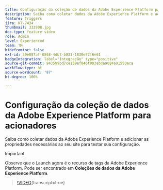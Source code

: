 ```yaml
---
title: Configuração da coleção de dados da Adobe Experience Platform para acionadores
description: Saiba como coletar dados da Adobe Experience Platform e adicionar as propriedades necessárias ao seu site para testar sua configuração.
feature: Triggers
jira: KT-7434
thumbnail: 332908.jpg
doc-type: feature video
role: Admin
level: Experienced
team: TM
hidefromtoc: false
exl-id: 39e087af-0868-4db7-b031-1830e72f6e61
badgeIntegration: label="Integração" type="positive"
source-git-commit: 943599bd7ce139ef846f093ebda9084a91550aca
workflow-type: ht
source-wordcount: '87'
ht-degree: 100%

---
```


# Configuração da coleção de dados da Adobe Experience Platform para acionadores

Saiba como coletar dados da Adobe Experience Platform e adicionar as propriedades necessárias ao seu site para testar sua configuração.

>[!IMPORTANT]
>
> Observe que o Launch agora é o recurso de tags da Adobe Experience Platform. Pode ser encontrado em **Coleções de dados da Adobe Experience Platform**.

>[!VIDEO](https://video.tv.adobe.com/v/332908?learn=on){transcript=true}

